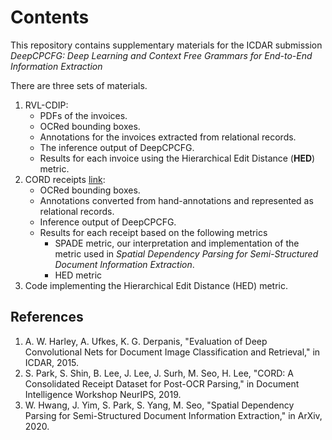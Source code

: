 # Contents
This repository contains supplementary materials for the ICDAR submission *DeepCPCFG: Deep Learning and Context Free Grammars for End-to-End Information Extraction*

There are three sets of materials.
1. RVL-CDIP:
   * PDFs of the invoices.
   * OCRed bounding boxes.
   * Annotations for the invoices extracted from relational records.
   * The inference output of DeepCPCFG.
   * Results for each invoice using the Hierarchical Edit Distance (**HED**) metric.
2. CORD receipts [link](https://github.com/clovaai/cord):
   * OCRed bounding boxes.
   * Annotations converted from hand-annotations and represented as relational records.
   * Inference output of DeepCPCFG.
   * Results for each receipt based on the following metrics
     * SPADE metric, our interpretation and implementation of the metric used in *Spatial Dependency Parsing for Semi-Structured Document Information Extraction*.
     * HED metric
3. Code implementing the Hierarchical Edit Distance (HED) metric.


## References
1. A. W. Harley, A. Ufkes, K. G. Derpanis, "Evaluation of Deep Convolutional Nets for Document Image Classification and Retrieval," in ICDAR, 2015.
2. S. Park, S. Shin, B. Lee, J. Lee, J. Surh, M. Seo, H. Lee, "CORD: A Consolidated Receipt Dataset for Post-OCR Parsing," in Document Intelligence Workshop NeurIPS, 2019.
3. W. Hwang, J. Yim, S. Park, S. Yang, M. Seo, "Spatial Dependency Parsing for Semi-Structured Document Information Extraction," in ArXiv, 2020.
